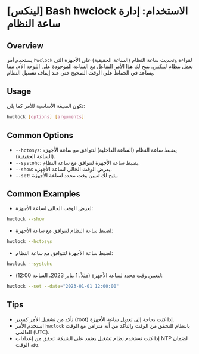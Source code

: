 # [لينكس] Bash hwclock الاستخدام: إدارة ساعة النظام

## Overview
يستخدم أمر `hwclock` لقراءة وتحديث ساعة النظام (الساعة الحقيقية) على الأجهزة التي تعمل بنظام لينكس. يتيح لك هذا الأمر التفاعل مع الساعة الموجودة على اللوحة الأم، مما يساعد في الحفاظ على الوقت الصحيح حتى عند إيقاف تشغيل النظام.

## Usage
تكون الصيغة الأساسية للأمر كما يلي:
```bash
hwclock [options] [arguments]
```

## Common Options
- `--hctosys`: يضبط ساعة النظام (الساعة الداخلية) لتتوافق مع ساعة الأجهزة (الساعة الحقيقية).
- `--systohc`: يضبط ساعة الأجهزة لتتوافق مع ساعة النظام.
- `--show`: يعرض الوقت الحالي لساعة الأجهزة.
- `--set`: يتيح لك تعيين وقت محدد لساعة الأجهزة.

## Common Examples
- لعرض الوقت الحالي لساعة الأجهزة:
```bash
hwclock --show
```

- لضبط ساعة النظام لتتوافق مع ساعة الأجهزة:
```bash
hwclock --hctosys
```

- لضبط ساعة الأجهزة لتتوافق مع ساعة النظام:
```bash
hwclock --systohc
```

- لتعيين وقت محدد لساعة الأجهزة (مثلاً، 1 يناير 2023، الساعة 12:00):
```bash
hwclock --set --date="2023-01-01 12:00:00"
```

## Tips
- تأكد من تشغيل الأمر كمدير (root) إذا كنت بحاجة إلى تعديل ساعة الأجهزة.
- استخدم الأمر `hwclock` بانتظام للتحقق من الوقت والتأكد من أنه متزامن مع الوقت العالمي (UTC).
- إذا كنت تستخدم نظام تشغيل يعتمد على الشبكة، تحقق من إعدادات NTP لضمان دقة الوقت.